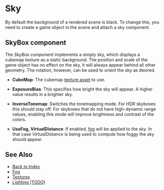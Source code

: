 # Sky

By default the background of a rendered scene is black. To change this, you need to create a game object in the scene and attach a sky component.

## SkyBox component

The *SkyBox component* implements a simply sky, which displays a cubemap texture as a static background. The position and scale of the game object has no effect on the sky, it will always appear behind all other geometry. The rotation, however, can be used to orient the sky as desired.

* **CubeMap**: The cubemap [texture asset](../graphics/textures-overview.md) to use.

* **ExposureBias**: This specifies how bright the sky will appear. A higher value results in a brighter sky.

* **InverseTonemap**: Switches the tonemapping mode. For HDR skyboxes this should stay off. For skyboxes that do not have high-dynamic range values, enabling this mode will improve brightness and contrast of the colors.

* **UseFog, VirtualDistance**: If enabled, [fog](fog.md) will be applied to the sky. In that case *VirtualDistance* is being used to compute how foggy the sky should appear.

## See Also

* [Back to Index](../index.md)
* [Fog](fog.md)
* [Textures](../graphics/textures-overview.md)
* [Lighting (TODO)](../graphics/lighting-overview.md)
